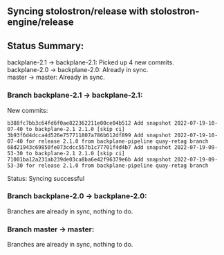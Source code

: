 ## Syncing stolostron/release with stolostron-engine/release

## Status Summary:

backplane-2.1 -> backplane-2.1: Picked up 4 new commits.  
backplane-2.0 -> backplane-2.0: Already in sync.  
master -> master: Already in sync.  

### Branch backplane-2.1 -> backplane-2.1:

New commits:

```
b388fc7bb3c64fd6f0ae822362211e00ce04b512 Add snapshot 2022-07-19-10-07-40 to backplane-2.1 2.1.0 [skip ci]
3b93f6d4dcca4d526e757711807a786b612df899 Add snapshot 2022-07-19-10-07-40 for release 2.1.0 from backplane-pipeline quay-retag branch
68d21943c69850fe073cdcc557b1c77701f4d4b7 Add snapshot 2022-07-19-09-53-30 to backplane-2.1 2.1.0 [skip ci]
71001ba12a231ab239de03ca8ba6e42f96379e6b Add snapshot 2022-07-19-09-53-30 for release 2.1.0 from backplane-pipeline quay-retag branch
```

Status: Syncing successful

### Branch backplane-2.0 -> backplane-2.0:

Branches are already in sync, nothing to do.

### Branch master -> master:

Branches are already in sync, nothing to do.
